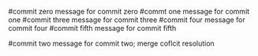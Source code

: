 #commit zero
message for commit zero
#commt one
message for commit one
#commit three
message for commit three
#commit four
message for commit four
#commit fifth
message for commit fifth

#commit two
message for commit two; merge coflcit resolution

